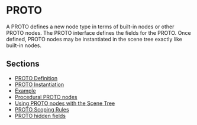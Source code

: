 # PROTO

A PROTO defines a new node type in terms of built-in nodes or other PROTO nodes.
The PROTO interface defines the fields for the PROTO. Once defined, PROTO nodes
may be instantiated in the scene tree exactly like built-in nodes.

## Sections
- [PROTO Definition](reference/proto-definition.md)
- [PROTO Instantiation](reference/proto-instantiation.md)
- [Example](reference/example.md)
- [Procedural PROTO nodes](reference/procedural-proto-nodes.md)
- [Using PROTO nodes with the Scene Tree](reference/using-proto-nodes-with-the-scene-tree.md)
- [PROTO Scoping Rules](reference/proto-scoping-rules.md)
- [PROTO hidden fields](reference/proto-hidden-fields.md)
